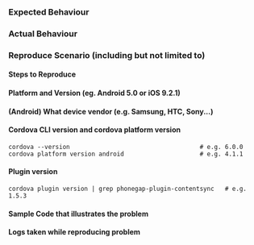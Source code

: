 ### Expected Behaviour

### Actual Behaviour

### Reproduce Scenario (including but not limited to)

#### Steps to Reproduce

#### Platform and Version (eg. Android 5.0 or iOS 9.2.1)

#### (Android) What device vendor (e.g. Samsung, HTC, Sony...)

#### Cordova CLI version and cordova platform version

    cordova --version                                    # e.g. 6.0.0
    cordova platform version android                     # e.g. 4.1.1

#### Plugin version

    cordova plugin version | grep phonegap-plugin-contentsync   # e.g. 1.5.3

#### Sample Code that illustrates the problem

#### Logs taken while reproducing problem
